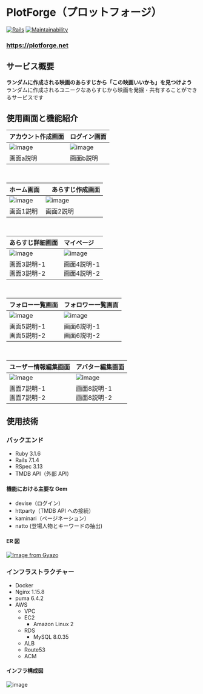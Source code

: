 # PlotForge（プロットフォージ）

[![Rails](https://img.shields.io/badge/Rails-v6.1.6-%23a72332)](https://rubygems.org/gems/rails/versions/6.1.6)
[![Maintainability](https://api.codeclimate.com/v1/badges/d31e5fff03ec3ea494fa/maintainability)](https://codeclimate.com/github/maixhashi/plotforge/maintainability)

### **https://plotforge.net**

## サービス概要
**ランダムに作成される映画のあらすじから「この映画いいかも」を見つけよう**
<br>
ランダムに作成されるユニークなあらすじから映画を発掘・共有することができるサービスです

## 使用画面と機能紹介

| アカウント作成画面                                                         | ログイン画面                                                                                             |
| :------------------------------------------------------------------- | :----------------------------------------------------------------------------------------------------- |
| ![image](https://github.com/user-attachments/assets/b3b0623f-0a2c-43f6-be0f-fe0eab8635c8) |![image](https://github.com/user-attachments/assets/1d05126b-5e1a-44b5-8698-3d881a4e7481)|
| 画面a説明              | 画面b説明 |

<br>

| ホーム画面                                                         |　あらすじ作成画面                                                                                             |
| :------------------------------------------------------------------- | :----------------------------------------------------------------------------------------------------- |
| ![image](https://github.com/user-attachments/assets/f0222456-d72a-45f7-98f4-03ddca57d7e3)|![image](https://github.com/user-attachments/assets/e1f4741e-65af-46c7-9e36-2c03f13637f8)|
| 画面1説明              | 画面2説明 |

<br>

| あらすじ詳細画面                                                                                                                | マイページ                                                                                                        |
| :------------------------------------------------------------------------------------------------------------------------- | :-------------------------------------------------------------------------------------------------------------------------- |
| ![image](https://github.com/user-attachments/assets/70cd0c80-edd2-4906-9858-e08992772459)| ![image](https://github.com/user-attachments/assets/fda73824-65f5-4611-a482-5fef6589b15a)|
|画面3説明-1<br>画面3説明-2 | 画面4説明-1<br>画面4説明-2 |

<br>

| フォロー一覧画面                                                                                                                | フォロワー一覧画面                                                                                                        |
| :------------------------------------------------------------------------------------------------------------------------- | :-------------------------------------------------------------------------------------------------------------------------- |
| ![image](https://github.com/user-attachments/assets/61fa8677-8493-45c9-955d-87733e2157b6)| ![image](https://github.com/user-attachments/assets/cc8b3ab9-898b-443c-9d04-ac31cd6ab832) |
|画面5説明-1<br>画面5説明-2 | 画面6説明-1<br>画面6説明-2 |

<br>

| ユーザー情報編集画面                                                                                                                | アバター編集画面                                                                                                        |
| :------------------------------------------------------------------------------------------------------------------------- | :-------------------------------------------------------------------------------------------------------------------------- |
| ![image](https://github.com/user-attachments/assets/a197b5cb-2873-4a86-8e85-b3c99dfcdcd7)|![image](https://github.com/user-attachments/assets/f0f9cb0b-bc35-4afc-b923-f820eab6db6d)|
|画面7説明-1<br>画面7説明-2 | 画面8説明-1<br>画面8説明-2 |


## 使用技術

### バックエンド

- Ruby 3.1.6
- Rails 7.1.4
- RSpec 3.13
- TMDB API（外部 API）

#### 機能における主要な Gem

- devise（ログイン）
- httparty（TMDB API への接続）
- kaminari（ページネーション）
- natto (登場人物とキーワードの抽出)

#### ER 図

[![Image from Gyazo](https://i.gyazo.com/xxx.png)](https://gyazo.com/xxx)

### インフラストラクチャー

- Docker
- Nginx 1.15.8
- puma 6.4.2
- AWS
  - VPC
  - EC2
    - Amazon Linux 2
  - RDS
    - MySQL 8.0.35
  - ALB
  - Route53
  - ACM

#### インフラ構成図
![image](https://github.com/user-attachments/assets/e57016a5-ee32-4561-8b7f-9c21f9ffa0b6)
